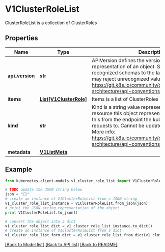 # V1ClusterRoleList

ClusterRoleList is a collection of ClusterRoles

## Properties
Name | Type | Description | Notes
------------ | ------------- | ------------- | -------------
**api_version** | **str** | APIVersion defines the versioned schema of this representation of an object. Servers should convert recognized schemas to the latest internal value, and may reject unrecognized values. More info: https://git.k8s.io/community/contributors/devel/sig-architecture/api-conventions.md#resources | [optional] 
**items** | [**List[V1ClusterRole]**](V1ClusterRole.md) | Items is a list of ClusterRoles | 
**kind** | **str** | Kind is a string value representing the REST resource this object represents. Servers may infer this from the endpoint the kubernetes.client submits requests to. Cannot be updated. In CamelCase. More info: https://git.k8s.io/community/contributors/devel/sig-architecture/api-conventions.md#types-kinds | [optional] 
**metadata** | [**V1ListMeta**](V1ListMeta.md) |  | [optional] 

## Example

```python
from kubernetes.client.models.v1_cluster_role_list import V1ClusterRoleList

# TODO update the JSON string below
json = "{}"
# create an instance of V1ClusterRoleList from a JSON string
v1_cluster_role_list_instance = V1ClusterRoleList.from_json(json)
# print the JSON string representation of the object
print V1ClusterRoleList.to_json()

# convert the object into a dict
v1_cluster_role_list_dict = v1_cluster_role_list_instance.to_dict()
# create an instance of V1ClusterRoleList from a dict
v1_cluster_role_list_form_dict = v1_cluster_role_list.from_dict(v1_cluster_role_list_dict)
```
[[Back to Model list]](../README.md#documentation-for-models) [[Back to API list]](../README.md#documentation-for-api-endpoints) [[Back to README]](../README.md)


